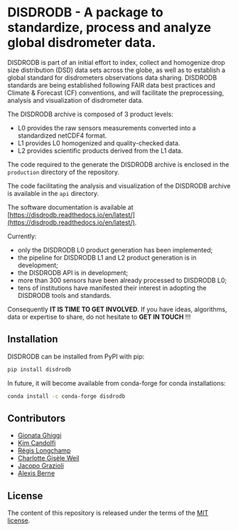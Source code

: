 # DISDRODB - A package to standardize, process and analyze global disdrometer data.


DISDRODB is part of an initial effort to index, collect and homogenize drop size distribution (DSD) data sets across the globe,
as well as to establish a global standard for disdrometers observations data sharing. 
DISDRODB standards are being established following FAIR data best practices and Climate & Forecast (CF) conventions, and will facilitate the preprocessing, analysis and visualization of disdrometer data.  

The DISDRODB archive is composed of 3 product levels:
- L0 provides the raw sensors measurements converted into a standardized netCDF4 format.
- L1 provides L0 homogenized and quality-checked data.
- L2 provides scientific products derived from the L1 data.

The code required to the generate the DISDRODB archive is enclosed in the `production` directory of the repository. 

The code facilitating the analysis and visualization of the DISDRODB archive is available in the `api` directory.


The software documentation is available at [https://disdrodb.readthedocs.io/en/latest/](https://disdrodb.readthedocs.io/en/latest/). 

Currently: 
- only the DISDRODB L0 product generation has been implemented;
- the pipeline for DISDRODB L1 and L2 product generation is in development;
- the DISDRODB API is in development; 
- more than 300 sensors have been already processed to DISDRODB L0; 
- tens of institutions have manifested their interest in adopting the DISDRODB tools and standards. 

Consequently **IT IS TIME TO GET INVOLVED**. If you have ideas, algorithms, data or expertise to share, do not hesitate to **GET IN TOUCH** !!!




## Installation


DISDRODB can be installed from PyPI with pip: 

  ```sh
  pip install disdrodb
  ```
  
In future, it will become available from conda-forge for conda installations:   

  ```sh
  conda install -c conda-forge disdrodb
  ```
 
## Contributors

* [Gionata Ghiggi](https://people.epfl.ch/gionata.ghiggi)
* [Kim Candolfi](https://github.com/KimCandolfi)
* [Régis Longchamp](https://people.epfl.ch/regis.longchamp)
* [Charlotte Gisèle Weil](https://people.epfl.ch/charlotte.weil)
* [Jacopo Grazioli](https://people.epfl.ch/jacopo.grazioli) 
* [Alexis Berne](https://people.epfl.ch/alexis.berne?lang=en)

## License

The content of this repository is released under the terms of the [MIT license](LICENSE.txt).
